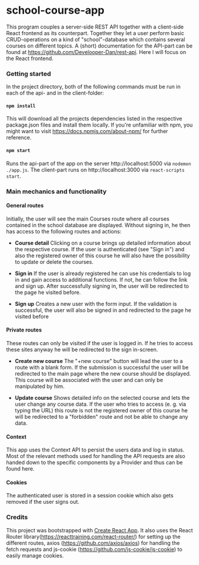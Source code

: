 # school-course-app
This program couples a server-side REST API together with a client-side React frontend as its counterpart. Together they let a user perform basic CRUD-operations on a kind of "school"-database which contains several courses on different topics. A (short) documentation for the API-part can be found at https://github.com/Develooper-Dan/rest-api. Here I will focus on the React frontend.

### Getting started
In the project directory, both of the following commands must be run in each of the api- and in the client-folder:

#### `npm install`

This will download all the projects dependencies listed in the respective package.json files and install them locally. If you're unfamiliar with npm, you might want to visit
https://docs.npmjs.com/about-npm/
for further reference.

#### `npm start`

Runs the api-part of the app on the server http://localhost:5000 via `nodemon ./app.js`. The client-part runs on http://localhost:3000 via `react-scripts start`.

### Main mechanics and functionality

#### General routes
Initially, the user will see the main Courses route where all courses contained in the school database are displayed. Without signing in, he then has access to the following routes and actions:

- **Course detail**
Clicking on a course brings up detailed information about the respective course. If the user is authenticated (see "Sign in") and also the registered owner of this course he will also have the possibility to update or delete the courses.

- **Sign in**
If the user is already registered he can use his credentials to log in and gain access to additional functions. If not, he can follow the link and sign up. After successfully signing in, the user will be redirected to the page he visited before.

- **Sign up**
Creates a new user with the form input. If the validation is successful, the user will also be signed in and redirected to the page he visited before

#### Private routes
These routes can only be visited if the user is logged in. If he tries to access these sites anyway he will be redirected to the sign in-screen.

- **Create new course**
The "+new course" button will lead the user to a route with a blank form. If the submission is successful the user will be redirected to the main page where the new course should be displayed. This course will be associated with the user and can only be manipulated by him.

- **Update course**
Shows detailed info on the selected course and lets the user change any course data. If the user who tries to access (e. g. via typing the URL) this route is not the registered owner of this course he will be redirected to a "forbidden" route and not be able to change any data.

#### Context
This app uses the Context API to persist the users data and log in status. Most of the relevant methods used for handling the API requests are also handed down to the specific components by a Provider and thus can be found here.

#### Cookies
The authenticated user is stored in a session cookie which also gets removed if the user signs out.

### Credits
This project was bootstrapped with [Create React App](https://github.com/facebook/create-react-app).
It also uses the React Router library(https://reacttraining.com/react-router/) for setting up the different routes, axios (https://github.com/axios/axios) for handling the fetch requests and js-cookie (https://github.com/js-cookie/js-cookie) to easily manage cookies.
